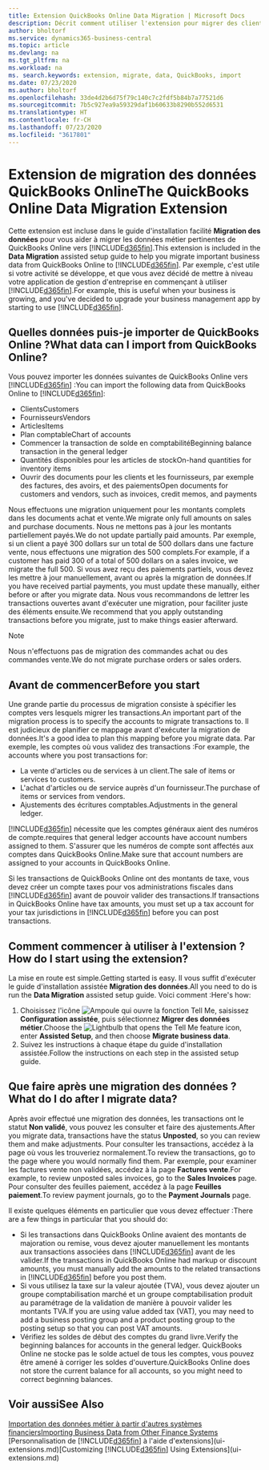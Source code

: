 ```yaml
---
title: Extension QuickBooks Online Data Migration | Microsoft Docs
description: Décrit comment utiliser l'extension pour migrer des clients, des fournisseurs, des articles, et des comptes de QuickBooks Online dans Business Central.
author: bholtorf
ms.service: dynamics365-business-central
ms.topic: article
ms.devlang: na
ms.tgt_pltfrm: na
ms.workload: na
ms. search.keywords: extension, migrate, data, QuickBooks, import
ms.date: 07/23/2020
ms.author: bholtorf
ms.openlocfilehash: 33de4d2b6d75f79c140c7c2fdf5b84b7a77521d6
ms.sourcegitcommit: 7b5c927ea9a59329daf1b60633b8290b552d6531
ms.translationtype: HT
ms.contentlocale: fr-CH
ms.lasthandoff: 07/23/2020
ms.locfileid: "3617801"
---
```

# <a name="the-quickbooks-online-data-migration-extension"></a><span data-ttu-id="b66fa-103">Extension de migration des données QuickBooks Online</span><span class="sxs-lookup"><span data-stu-id="b66fa-103">The QuickBooks Online Data Migration Extension</span></span>

<span data-ttu-id="b66fa-104">Cette extension est incluse dans le guide d'installation facilité **Migration des données** pour vous aider à migrer les données métier pertinentes de QuickBooks Online vers [!INCLUDE[d365fin](includes/d365fin_md.md)].</span><span class="sxs-lookup"><span data-stu-id="b66fa-104">This extension is included in the **Data Migration** assisted setup guide to help you migrate important business data from QuickBooks Online to [!INCLUDE[d365fin](includes/d365fin_md.md)].</span></span> <span data-ttu-id="b66fa-105">Par exemple, c'est utile si votre activité se développe, et que vous avez décidé de mettre à niveau votre application de gestion d'entreprise en commençant à utiliser [!INCLUDE[d365fin](includes/d365fin_md.md)].</span><span class="sxs-lookup"><span data-stu-id="b66fa-105">For example, this is useful when your business is growing, and you've decided to upgrade your business management app by starting to use [!INCLUDE[d365fin](includes/d365fin_md.md)].</span></span>

## <a name="what-data-can-i-import-from-quickbooks-online"></a><span data-ttu-id="b66fa-106">Quelles données puis-je importer de QuickBooks Online ?</span><span class="sxs-lookup"><span data-stu-id="b66fa-106">What data can I import from QuickBooks Online?</span></span>

<span data-ttu-id="b66fa-107">Vous pouvez importer les données suivantes de QuickBooks Online vers [!INCLUDE[d365fin](includes/d365fin_md.md)] :</span><span class="sxs-lookup"><span data-stu-id="b66fa-107">You can import the following data from QuickBooks Online to [!INCLUDE[d365fin](includes/d365fin_md.md)]:</span></span>  

* <span data-ttu-id="b66fa-108">Clients</span><span class="sxs-lookup"><span data-stu-id="b66fa-108">Customers</span></span>
* <span data-ttu-id="b66fa-109">Fournisseurs</span><span class="sxs-lookup"><span data-stu-id="b66fa-109">Vendors</span></span>
* <span data-ttu-id="b66fa-110">Articles</span><span class="sxs-lookup"><span data-stu-id="b66fa-110">Items</span></span>
* <span data-ttu-id="b66fa-111">Plan comptable</span><span class="sxs-lookup"><span data-stu-id="b66fa-111">Chart of accounts</span></span>
* <span data-ttu-id="b66fa-112">Commencer la transaction de solde en comptabilité</span><span class="sxs-lookup"><span data-stu-id="b66fa-112">Beginning balance transaction in the general ledger</span></span>
* <span data-ttu-id="b66fa-113">Quantités disponibles pour les articles de stock</span><span class="sxs-lookup"><span data-stu-id="b66fa-113">On-hand quantities for inventory items</span></span>
* <span data-ttu-id="b66fa-114">Ouvrir des documents pour les clients et les fournisseurs, par exemple des factures, des avoirs, et des paiements</span><span class="sxs-lookup"><span data-stu-id="b66fa-114">Open documents for customers and vendors, such as invoices, credit memos, and payments</span></span>

<span data-ttu-id="b66fa-115">Nous effectuons une migration uniquement pour les montants complets dans les documents achat et vente.</span><span class="sxs-lookup"><span data-stu-id="b66fa-115">We migrate only full amounts on sales and purchase documents.</span></span> <span data-ttu-id="b66fa-116">Nous ne mettons pas à jour les montants partiellement payés.</span><span class="sxs-lookup"><span data-stu-id="b66fa-116">We do not update partially paid amounts.</span></span> <span data-ttu-id="b66fa-117">Par exemple, si un client a payé 300 dollars sur un total de 500 dollars dans une facture vente, nous effectuons une migration des 500 complets.</span><span class="sxs-lookup"><span data-stu-id="b66fa-117">For example, if a customer has paid 300 of a total of 500 dollars on a sales invoice, we migrate the full 500.</span></span> <span data-ttu-id="b66fa-118">Si vous avez reçu des paiements partiels, vous devez les mettre à jour manuellement, avant ou après la migration de données.</span><span class="sxs-lookup"><span data-stu-id="b66fa-118">If you have received partial payments, you must update these manually, either before or after you migrate data.</span></span> <span data-ttu-id="b66fa-119">Nous vous recommandons de lettrer les transactions ouvertes avant d'exécuter une migration, pour faciliter juste des éléments ensuite.</span><span class="sxs-lookup"><span data-stu-id="b66fa-119">We recommend that you apply outstanding transactions before you migrate, just to make things easier afterward.</span></span>

> [!NOTE]  
> <span data-ttu-id="b66fa-120">Nous n'effectuons pas de migration des commandes achat ou des commandes vente.</span><span class="sxs-lookup"><span data-stu-id="b66fa-120">We do not migrate purchase orders or sales orders.</span></span>

## <a name="before-you-start"></a><span data-ttu-id="b66fa-121">Avant de commencer</span><span class="sxs-lookup"><span data-stu-id="b66fa-121">Before you start</span></span>

<span data-ttu-id="b66fa-122">Une grande partie du processus de migration consiste à spécifier les comptes vers lesquels migrer les transactions.</span><span class="sxs-lookup"><span data-stu-id="b66fa-122">An important part of the migration process is to specify the accounts to migrate transactions to.</span></span> <span data-ttu-id="b66fa-123">Il est judicieux de planifier ce mappage avant d'exécuter la migration de données.</span><span class="sxs-lookup"><span data-stu-id="b66fa-123">It's a good idea to plan this mapping before you migrate data.</span></span> <span data-ttu-id="b66fa-124">Par exemple, les comptes où vous validez des transactions :</span><span class="sxs-lookup"><span data-stu-id="b66fa-124">For example, the accounts where you post transactions for:</span></span>  

* <span data-ttu-id="b66fa-125">La vente d'articles ou de services à un client.</span><span class="sxs-lookup"><span data-stu-id="b66fa-125">The sale of items or services to customers.</span></span>
* <span data-ttu-id="b66fa-126">L'achat d'articles ou de service auprès d'un fournisseur.</span><span class="sxs-lookup"><span data-stu-id="b66fa-126">The purchase of items or services from vendors.</span></span>  
* <span data-ttu-id="b66fa-127">Ajustements des écritures comptables.</span><span class="sxs-lookup"><span data-stu-id="b66fa-127">Adjustments in the general ledger.</span></span>  

[!INCLUDE[d365fin](includes/d365fin_md.md)] <span data-ttu-id="b66fa-128">nécessite que les comptes généraux aient des numéros de compte.</span><span class="sxs-lookup"><span data-stu-id="b66fa-128">requires that general ledger accounts have account numbers assigned to them.</span></span> <span data-ttu-id="b66fa-129">S'assurer que les numéros de compte sont affectés aux comptes dans QuickBooks Online.</span><span class="sxs-lookup"><span data-stu-id="b66fa-129">Make sure that account numbers are assigned to your accounts in QuickBooks Online.</span></span>

<span data-ttu-id="b66fa-130">Si les transactions de QuickBooks Online ont des montants de taxe, vous devez créer un compte taxes pour vos administrations fiscales dans [!INCLUDE[d365fin](includes/d365fin_md.md)] avant de pouvoir valider des transactions.</span><span class="sxs-lookup"><span data-stu-id="b66fa-130">If transactions in QuickBooks Online have tax amounts, you must set up a tax account for your tax jurisdictions in [!INCLUDE[d365fin](includes/d365fin_md.md)] before you can post transactions.</span></span>

## <a name="how-do-i-start-using-the-extension"></a><span data-ttu-id="b66fa-131">Comment commencer à utiliser à l'extension ?</span><span class="sxs-lookup"><span data-stu-id="b66fa-131">How do I start using the extension?</span></span>

<span data-ttu-id="b66fa-132">La mise en route est simple.</span><span class="sxs-lookup"><span data-stu-id="b66fa-132">Getting started is easy.</span></span> <span data-ttu-id="b66fa-133">Il vous suffit d'exécuter le guide d'installation assistée **Migration des données**.</span><span class="sxs-lookup"><span data-stu-id="b66fa-133">All you need to do is run the **Data Migration** assisted setup guide.</span></span> <span data-ttu-id="b66fa-134">Voici comment :</span><span class="sxs-lookup"><span data-stu-id="b66fa-134">Here's how:</span></span>

1. <span data-ttu-id="b66fa-135">Choisissez l'icône ![Ampoule qui ouvre la fonction Tell Me](media/ui-search/search_small.png "Dites-moi ce que vous voulez faire"), saisissez **Configuration assistée**, puis sélectionnez **Migrer des données métier**.</span><span class="sxs-lookup"><span data-stu-id="b66fa-135">Choose the ![Lightbulb that opens the Tell Me feature](media/ui-search/search_small.png "Tell me what you want to do") icon, enter **Assisted Setup**, and then choose **Migrate business data**.</span></span>
2. <span data-ttu-id="b66fa-136">Suivez les instructions à chaque étape du guide d'installation assistée.</span><span class="sxs-lookup"><span data-stu-id="b66fa-136">Follow the instructions on each step in the assisted setup guide.</span></span>

## <a name="what-do-i-do-after-i-migrate-data"></a><span data-ttu-id="b66fa-137">Que faire après une migration des données ?</span><span class="sxs-lookup"><span data-stu-id="b66fa-137">What do I do after I migrate data?</span></span>

<span data-ttu-id="b66fa-138">Après avoir effectué une migration des données, les transactions ont le statut **Non validé**, vous pouvez les consulter et faire des ajustements.</span><span class="sxs-lookup"><span data-stu-id="b66fa-138">After you migrate data, transactions have the status **Unposted**, so you can review them and make adjustments.</span></span> <span data-ttu-id="b66fa-139">Pour consulter les transactions, accédez à la page où vous les trouveriez normalement.</span><span class="sxs-lookup"><span data-stu-id="b66fa-139">To review the transactions, go to the page where you would normally find them.</span></span> <span data-ttu-id="b66fa-140">Par exemple, pour examiner les factures vente non validées, accédez à la page **Factures vente**.</span><span class="sxs-lookup"><span data-stu-id="b66fa-140">For example, to review unposted sales invoices, go to the **Sales Invoices** page.</span></span> <span data-ttu-id="b66fa-141">Pour consulter des feuilles paiement, accédez à la page **Feuilles paiement**.</span><span class="sxs-lookup"><span data-stu-id="b66fa-141">To review payment journals, go to the **Payment Journals** page.</span></span>  

<span data-ttu-id="b66fa-142">Il existe quelques éléments en particulier que vous devez effectuer :</span><span class="sxs-lookup"><span data-stu-id="b66fa-142">There are a few things in particular that you should do:</span></span>

* <span data-ttu-id="b66fa-143">Si les transactions dans QuickBooks Online avaient des montants de majoration ou remise, vous devez ajouter manuellement les montants aux transactions associées dans [!INCLUDE[d365fin](includes/d365fin_md.md)] avant de les valider.</span><span class="sxs-lookup"><span data-stu-id="b66fa-143">If the transactions in QuickBooks Online had markup or discount amounts, you must manually add the amounts to the related transactions in [!INCLUDE[d365fin](includes/d365fin_md.md)] before you post them.</span></span>
* <span data-ttu-id="b66fa-144">Si vous utilisez la taxe sur la valeur ajoutée (TVA), vous devez ajouter un groupe comptabilisation marché et un groupe comptabilisation produit au paramétrage de la validation de manière à pouvoir valider les montants TVA.</span><span class="sxs-lookup"><span data-stu-id="b66fa-144">If you are using value added tax (VAT), you may need to add a business posting group and a product posting group to the posting setup so that you can post VAT amounts.</span></span>
* <span data-ttu-id="b66fa-145">Vérifiez les soldes de début des comptes du grand livre.</span><span class="sxs-lookup"><span data-stu-id="b66fa-145">Verify the beginning balances for accounts in the general ledger.</span></span> <span data-ttu-id="b66fa-146">QuickBooks Online ne stocke pas le solde actuel de tous les comptes, vous pouvez être amené à corriger les soldes d'ouverture.</span><span class="sxs-lookup"><span data-stu-id="b66fa-146">QuickBooks Online does not store the current balance for all accounts, so you might need to correct beginning balances.</span></span>

## <a name="see-also"></a><span data-ttu-id="b66fa-147">Voir aussi</span><span class="sxs-lookup"><span data-stu-id="b66fa-147">See Also</span></span>

[<span data-ttu-id="b66fa-148">Importation des données métier à partir d'autres systèmes financiers</span><span class="sxs-lookup"><span data-stu-id="b66fa-148">Importing Business Data from Other Finance Systems</span></span>](across-import-data-configuration-packages.md)  
<span data-ttu-id="b66fa-149">[Personnalisation de [!INCLUDE[d365fin](includes/d365fin_md.md)] à l'aide d'extensions](ui-extensions.md)</span><span class="sxs-lookup"><span data-stu-id="b66fa-149">[Customizing [!INCLUDE[d365fin](includes/d365fin_md.md)] Using Extensions](ui-extensions.md)</span></span>  
